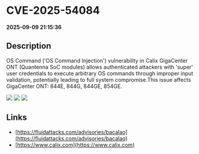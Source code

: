 # CVE-2025-54084

**2025-09-09 21:15:36**

## Description
OS Command ('OS Command Injection') vulnerability in Calix GigaCenter ONT (Quantenna SoC modules) allows authenticated attackers with 'super' user credentials to execute arbitrary OS commands through improper input validation, potentially leading to full system compromise.This issue affects GigaCenter ONT: 844E, 844G, 844GE, 854GE.

![](https://img.shields.io/static/v1?label=Score&message=8.5&color=red)
![](https://img.shields.io/static/v1?label=Severity&message=HIGH&color=red)
![](https://img.shields.io/static/v1?label=CWE&message=RCE&color=green)

## Links
- [https://fluidattacks.com/advisories/bacalao](https://fluidattacks.com/advisories/bacalao)
- [https://www.calix.com](https://www.calix.com)
